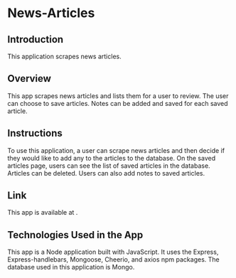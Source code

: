 # News-Articles

## Introduction
This application scrapes news articles.

## Overview
This app scrapes news articles and lists them for a user to review. The user can choose to save articles. Notes can be added and saved for each saved article.

## Instructions
To use this application, a user can scrape news articles and then decide if they would like to add any to the articles to the database. On the saved articles page, users can see the list of saved articles in the database. Articles can be deleted. Users can also add notes to saved articles.

## Link
This app is available at .

## Technologies Used in the App
This app is a Node application built with JavaScript. It uses the Express, Express-handlebars, Mongoose, Cheerio, and axios npm packages. The database used in this application is Mongo. 
